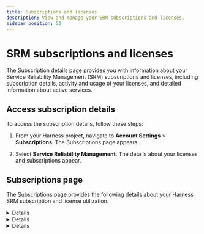 ```yaml
---
title: Subscriptions and licenses
description: View and manage your SRM subscriptions and licenses.
sidebar_position: 50
---
```


# SRM subscriptions and licenses

The Subscription details page provides you with information about your Service Reliability Management (SRM) subscriptions and licenses, including subscription details, activity and usage of your licenses, and detailed information about active services.


## Access subscription details

To access the subscription details, follow these steps:

1. From your Harness project, navigate to **Account Settings** > **Subscriptions**.
   The Subscriptions page appears.

2. Select **Service Reliability Management**.
   The details about your licenses and subscriptions appear.

## Subscriptions page

The Subscriptions page provides the following details about your Harness SRM subscription and license utilization.

<details>

		<summary><b>Subscription Details</b></summary>

This section offers a comprehensive overview of your SRM subscriptions and licenses, including:

- **Account Name**: Your account's name.
  
- **Plan**: The specific SRM plan associated with your account.
  
- **License Count**: The total number of SRM licenses allocated to your account.
  
- **Expiry Date**: The date when your SRM subscription is set to expire.

</details>


<details>

		<summary><b>Activity & Usage</b></summary>

This section provides insights into how your SRM licenses and subscriptions are being used.

- **Active Service License**s: Shows the number of active service licenses used in the last 30 days.

- **Subscribed Harness Services**: Indicates the total number of Harness services subscribed to using your account.

- **Percentage Usage**: Displays the percentage of SRM licenses currently in use.

</details>


<details>

		<summary><b>Active Services</b></summary>

This section offers a detailed breakdown of how your active SRM services are utilized, including:

A list of **active services** deployed through Harness Continuous Delivery (CD) that are currently active and utilizing the Harness SRM services.

For each active service, you'll see the following details: the number of associated monitored services, the environments in which they are deployed, as well as the organizations and projects that are utilizing these active services.

You can filter the Active Services list based on organizations, projects, and specific services, making it useful for cost forecasting and chargebacks. Additionally, you can export this data to a CSV format for further analysis and sharing.

</details>
